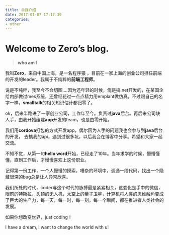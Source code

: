 ```yaml
---
title: 自我介绍
date: 2017-01-07 17:17:39
categories:
- other
---
```


# Welcome to Zero’s blog.

>  **who am I**

我叫**Zero**，来自中国上海，是一名程序猿 ，目前在一家上海的创业公司担任前端的开发的leader。我属于不纯粹的**前端工程师**。

说是不纯粹，我至今不会切图....因为还年轻的时候，俺是搞.net开发的，在某国企给内部做过mes系统，还曾经花过一点点精力用emplant做仿真。不过跟自己的名字一样，**smalltalk**的相关知识估计都归零了。

ok，后来半路进了一家创业公司，工作年至今。负责过**java**后台。再后来公司缺人手，由我开始组建**app**开发的team，也是由零开始。

我们用**cordova**打包的方式开发app，偶尔因为人手的问题我也会参与到**java**后台的开发， 去搞我的api，遇到过很多坑，以后我会在博客中分享。希望和大家一起交流。

不知不觉，从第一句**hello word**开始，已经走了10年。当年求学的时候，懵懵懂懂，直到工作后，才慢慢喜欢上这份职业。 

记得第一份工作，一个人慢慢的摸索，嘈杂的环境中，调通一段代码，找出一个隐藏很深的bug总是让人异常欣喜。

我们所处的时代，coder与这个时代的脉搏最是紧紧相关，这变化是手中的微信，眼前的特斯拉，头顶的无人机，太空上的量子卫星，计算机将人类的思维触角变成了巨大的生产力，每一天，每一时，每一刻，每一个瞬间，都在推进者人类社会的发展。

如果你想改变世界，just coding！

I have a dream, I want to change the world with u!
